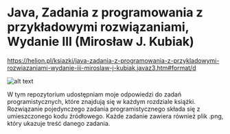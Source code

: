 # Java, Zadania z programowania z przykładowymi rozwiązaniami, Wydanie III (Mirosław J. Kubiak)

https://helion.pl/ksiazki/java-zadania-z-programowania-z-przykladowymi-rozwiazaniami-wydanie-iii-miroslaw-j-kubiak,javaz3.htm#format/d

![alt text](https://static01.helion.com.pl/global/okladki/vbig/javaz3.jpg)

W tym repozytorium udostępniam moje odpowiedzi do zadań programistycznych, które znajdują się w każdym rozdziale książki. Rozwiązanie pojedynczego zadania programistycznego składa się z umieszczonego kodu źródłowego. Każde zadanie zawiera również plik .png, który ukazuje treść danego zadania.
